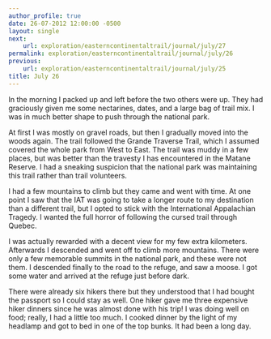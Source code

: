 ```yaml
---
author_profile: true
date: 26-07-2012 12:00:00 -0500
layout: single
next:
    url: exploration/easterncontinentaltrail/journal/july/27
permalink: exploration/easterncontinentaltrail/journal/july/26
previous:
    url: exploration/easterncontinentaltrail/journal/july/25
title: July 26
---
```

In the morning I packed up and left before the two others were up. They had graciously given me some nectarines, dates, and a large bag of trail mix. I was in much better shape to push through the national park.

At first I was mostly on gravel roads, but then I gradually moved into the woods again. The trail followed the Grande Traverse Trail, which I assumed covered the whole park from West to East. The trail was muddy in a few places, but was better than the travesty I has encountered in the Matane Reserve. I had a sneaking suspicion that the national park was maintaining this trail rather than trail volunteers.

I had a few mountains to climb but they came and went with time. At one point I saw that the IAT was going to take a longer route to my destination than a different trail, but I opted to stick with the International Appalachian Tragedy. I wanted the full horror of following the cursed trail through Quebec.

I was actually rewarded with a decent view for my few extra kilometers. Afterwards I descended and went off to climb more mountains. There were only a few memorable summits in the national park, and these were not them. I descended finally to the road to the refuge, and saw a moose. I got some water and arrived at the refuge just before dark.

There were already six hikers there but they understood that I had bought the passport so I could stay as well. One hiker gave me three expensive hiker dinners since he was almost done with his trip! I was doing well on food; really, I had a little too much. I cooked dinner by the light of my headlamp and got to bed in one of the top bunks. It had been a long day.